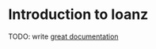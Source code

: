 # Introduction to loanz

TODO: write [great documentation](http://jacobian.org/writing/what-to-write/)
